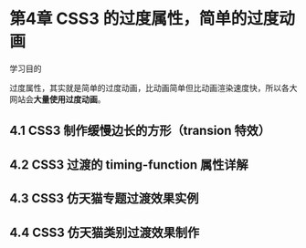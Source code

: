 # 第4章 CSS3 的过度属性，简单的过度动画

学习目的

过度属性，其实就是简单的过度动画，比动画简单但比动画渲染速度快，所以各大网站会**大量使用过度动画**。

## 4.1 CSS3 制作缓慢边长的方形（transion 特效）

## 4.2 CSS3 过渡的 timing-function 属性详解

## 4.3 CSS3 仿天猫专题过渡效果实例

## 4.4 CSS3 仿天猫类别过渡效果制作

